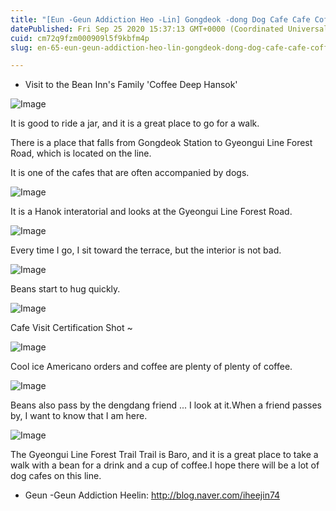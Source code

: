 ```yaml
---
title: "[Eun -Geun Addiction Heo -Lin] Gongdeok -dong Dog Cafe Cafe Coffee"
datePublished: Fri Sep 25 2020 15:37:13 GMT+0000 (Coordinated Universal Time)
cuid: cm72q9fzm000909l5f9kbfm4p
slug: en-65-eun-geun-addiction-heo-lin-gongdeok-dong-dog-cafe-cafe-coffee

---
```



- Visit to the Bean Inn's Family 'Coffee Deep Hansok'

![Image](https://cdn.hashnode.com/res/hashnode/image/upload/v1739414105458/da4e664f-d3cb-4cf3-affa-1924c7c5e077.png)

It is good to ride a jar, and it is a great place to go for a walk.

There is a place that falls from Gongdeok Station to Gyeongui Line Forest Road, which is located on the line.

It is one of the cafes that are often accompanied by dogs.

![Image](https://cdn.hashnode.com/res/hashnode/image/upload/v1739414108504/1606858b-69e3-40e9-89af-0c17e61e431d.png)

It is a Hanok interatorial and looks at the Gyeongui Line Forest Road.

![Image](https://cdn.hashnode.com/res/hashnode/image/upload/v1739414111292/bb92fa57-7517-4c33-b719-052031d5e5a5.png)

Every time I go, I sit toward the terrace, but the interior is not bad.

![Image](https://cdn.hashnode.com/res/hashnode/image/upload/v1739414113873/99472764-a9a3-425a-90f8-d0c8813a3b51.png)

Beans start to hug quickly.

![Image](https://cdn.hashnode.com/res/hashnode/image/upload/v1739414117002/92905d9c-bb0f-41bf-bbec-12bb5b2032f3.png)

Cafe Visit Certification Shot ~

![Image](https://cdn.hashnode.com/res/hashnode/image/upload/v1739414120661/be2c735a-0be2-42db-9b6e-4db332e757f0.png)

Cool ice Americano orders and coffee are plenty of plenty of coffee.

![Image](https://cdn.hashnode.com/res/hashnode/image/upload/v1739414123251/3ccc4924-4e7f-4c37-b7b9-ddb182b2573f.png)

Beans also pass by the dengdang friend ... I look at it.When a friend passes by, I want to know that I am here.

![Image](https://cdn.hashnode.com/res/hashnode/image/upload/v1739414126584/0cd15e6f-9dc1-4858-8e32-5c4b83b1b9b2.png)

The Gyeongui Line Forest Trail Trail is Baro, and it is a great place to take a walk with a bean for a drink and a cup of coffee.I hope there will be a lot of dog cafes on this line.

- Geun -Geun Addiction Heelin: http://blog.naver.com/iheejin74